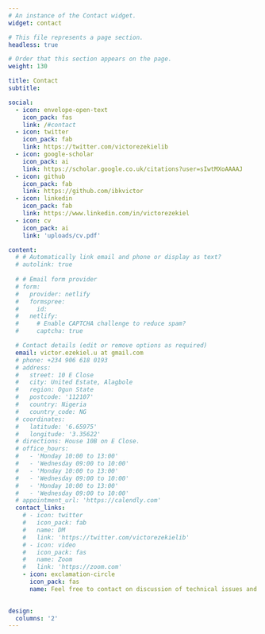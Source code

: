 ```yaml
---
# An instance of the Contact widget.
widget: contact

# This file represents a page section.
headless: true

# Order that this section appears on the page.
weight: 130

title: Contact
subtitle:

social:
  - icon: envelope-open-text
    icon_pack: fas
    link: /#contact
  - icon: twitter
    icon_pack: fab
    link: https://twitter.com/victorezekielib
  - icon: google-scholar
    icon_pack: ai
    link: https://scholar.google.co.uk/citations?user=sIwtMXoAAAAJ
  - icon: github
    icon_pack: fab
    link: https://github.com/ibkvictor
  - icon: linkedin
    icon_pack: fab
    link: https://www.linkedin.com/in/victorezekiel
  - icon: cv
    icon_pack: ai
    link: 'uploads/cv.pdf'

content:
  # # Automatically link email and phone or display as text?
  # autolink: true
  
  # # Email form provider
  # form:
  #   provider: netlify
  #   formspree:
  #     id:
  #   netlify:
  #     # Enable CAPTCHA challenge to reduce spam?
  #     captcha: true

  # Contact details (edit or remove options as required)
  email: victor.ezekiel.u at gmail.com
  # phone: +234 906 618 0193
  # address:
  #   street: 10 E Close
  #   city: United Estate, Alagbole
  #   region: Ogun State
  #   postcode: '112107'
  #   country: Nigeria
  #   country_code: NG
  # coordinates:
  #   latitude: '6.65975' 
  #   longitude: '3.35622'
  # directions: House 10B on E Close.
  # office_hours:
  #   - 'Monday 10:00 to 13:00'
  #   - 'Wednesday 09:00 to 10:00'
  #   - 'Monday 10:00 to 13:00'
  #   - 'Wednesday 09:00 to 10:00'
  #   - 'Monday 10:00 to 13:00'
  #   - 'Wednesday 09:00 to 10:00'
  # appointment_url: 'https://calendly.com'
  contact_links:
    # - icon: twitter
    #   icon_pack: fab
    #   name: DM
    #   link: 'https://twitter.com/victorezekielib'
    # - icon: video
    #   icon_pack: fas
    #   name: Zoom
    #   link: 'https://zoom.com'
    - icon: exclamation-circle
      icon_pack: fas
      name: Feel free to contact on discussion of technical issues and research. However, I do not answer personal question. Thank you.
  

design:
  columns: '2'
---
```

